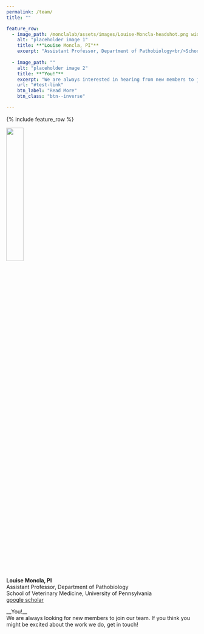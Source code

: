 ```yaml
---
permalink: /team/
title: ""

feature_row:
  - image_path: /monclalab/assets/images/Louise-Moncla-headshot.png width="30%"
    alt: "placeholder image 1"
    title: **"Louise Moncla, PI"**
    excerpt: "Assistant Professor, Department of Pathobiology<br/>School of Veterinary Medicine, University of Pennsylvania<br/>[google scholar(https://scholar.google.com/citations?user=_myzKrwAAAAJ&hl=en)"
    
  - image_path: ""
    alt: "placeholder image 2"
    title: **"You!"**
    excerpt: "We are always interested in hearing from new members to join our team. If you think you might be excited about the work we do, get in touch!"
    url: "#test-link"
    btn_label: "Read More"
    btn_class: "btn--inverse"
    
---
```


{% include feature_row %}

<left>
<img src="/monclalab/assets/images/Louise-Moncla-headshot.png" width="30%">
</left>

__Louise Moncla, PI__<br/>
Assistant Professor, Department of Pathobiology<br/>
School of Veterinary Medicine, University of Pennsylvania<br/>
[google scholar](https://scholar.google.com/citations?user=_myzKrwAAAAJ&hl=en)

<center>
<img src="">
</center>
__You!__<br/>
We are always looking for new members to join our team. If you think you might be excited about the work we do, get in touch! 
